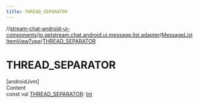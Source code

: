 ```yaml
---
title: THREAD_SEPARATOR
---
```

//[stream-chat-android-ui-components](../../../index.md)/[io.getstream.chat.android.ui.message.list.adapter](../index.md)/[MessageListItemViewType](index.md)/[THREAD_SEPARATOR](THREAD_SEPARATOR.md)



# THREAD_SEPARATOR  
[androidJvm]  
Content  
const val [THREAD_SEPARATOR](THREAD_SEPARATOR.md): [Int](https://kotlinlang.org/api/latest/jvm/stdlib/kotlin/-int/index.html)  



